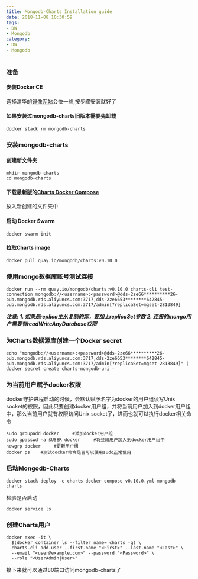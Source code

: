 ```yaml
---
title: Mongodb-Charts Installation guide
date: 2018-11-08 10:30:59
tags:
- DW
- Mongodb
category:
- DW
- Mongodb
---
```




### 准备
#### 安装Docker CE
选择清华的[镜像网站](https://mirrors.tuna.tsinghua.edu.cn/help/docker-ce/)会快一些,按步骤安装就好了

#### 如果安装过mongodb-charts旧版本需要先卸载
``` shell
docker stack rm mongodb-charts
```

### 安装mongodb-charts
#### 创建新文件夹
``` shell
mkdir mongodb-charts
cd mongodb-charts
```
#### 下载最新版的[Charts Docker Compose](https://www.mongodb.com/download-center/charts)
放入新创建的文件夹中

#### 启动 Docker Swarm
``` shell
docker swarm init
```
#### 拉取Charts image
``` shell
docker pull quay.io/mongodb/charts:v0.10.0
```


### 使用mongo数据库账号测试连接

``` shell
docker run --rm quay.io/mongodb/charts:v0.10.0 charts-cli test-connection mongodb://<username>:<password>@dds-2ze66**********26-pub.mongodb.rds.aliyuncs.com:3717,dds-2ze6653********642845-pub.mongodb.rds.aliyuncs.com:3717/admin[?replicaSet=mgset-2813849]
```
***注意:***
***1. 如果是replica主从复制的库，要加上replicaSet参数***
***2. 连接的mongo用户需要有readWriteAnyDatabase权限***


### 为Charts数据源库创建一个Docker secret
``` shell
echo "mongodb://<username>:<password>@dds-2ze66**********26-pub.mongodb.rds.aliyuncs.com:3717,dds-2ze6653********642845-pub.mongodb.rds.aliyuncs.com:3717/admin[?replicaSet=mgset-2813849]" | docker secret create charts-mongodb-uri -
```

### 为当前用户赋予docker权限
docker守护进程启动的时候，会默认赋予名字为docker的用户组读写Unix socket的权限，因此只要创建docker用户组，并将当前用户加入到docker用户组中，那么当前用户就有权限访问Unix socket了，进而也就可以执行docker相关命令
``` shell
sudo groupadd docker     #添加docker用户组
sudo gpasswd -a $USER docker     #将登陆用户加入到docker用户组中
newgrp docker     #更新用户组
docker ps    #测试docker命令是否可以使用sudo正常使用
```

### 启动Mongodb-Charts
``` shell
docker stack deploy -c charts-docker-compose-v0.10.0.yml mongodb-charts
```
检验是否启动
``` shell
docker service ls
```


### 创建Charts用户
``` shell
docker exec -it \
  $(docker container ls --filter name=_charts -q) \
  charts-cli add-user --first-name "<First>" --last-name "<Last>" \
  --email "<user@example.com>" --password "<Password>" \
  --role "<UserAdmin|User>"
```

接下来就可以通过80端口访问mongodb-charts了